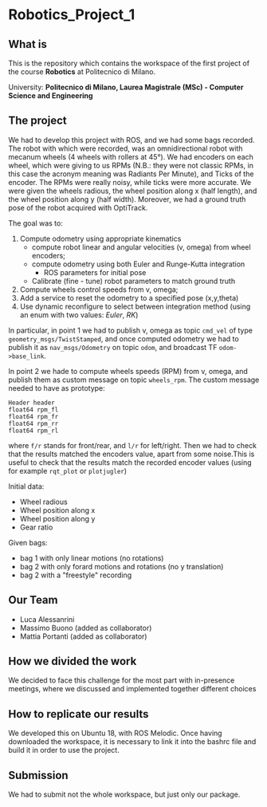 # Robotics_Project_1

## What is
This is the repository which contains the workspace of the first project of the course **Robotics** at Politecnico di Milano.

University: **Politecnico di Milano, Laurea Magistrale (MSc) - Computer Science and Engineering**

## The project
We had to develop this project with ROS, and we had some bags recorded.
The robot with which were recorded, was an omnidirectional robot with mecanum wheels (4 wheels with rollers at 45°). We had encoders on each wheel, which were giving to us RPMs (N.B.: they were not classic RPMs, in this case the acronym meaning was Radiants Per Minute), and Ticks of the encoder. The RPMs were really noisy, while ticks were more accurate. We were given the wheels radious, the wheel position along x (half length), and the wheel position along y (half width). Moreover, we had a ground truth pose of the robot acquired with OptiTrack.

The goal was to:
1. Compute odometry using appropriate kinematics
	- compute robot linear and angular velocities (v, omega) from wheel encoders;
	- compute odometry using both Euler and Runge-Kutta integration
		- ROS parameters for initial pose
	- Calibrate (fine - tune) robot parameters to match ground truth
2. Compute wheels control speeds from v, omega;
3. Add a service to reset the odometry to a specified pose (x,y,theta)
4. Use dynamic reconfigure to select between integration method (using an enum with two values: *Euler*, *RK*)

In particular, in point 1 we had to publish v, omega as topic `cmd_vel` of type `geometry_msgs/TwistStamped`, and once computed odometry we had to publish it as `nav_msgs/Odometry` on topic `odom`, and broadcast TF `odom->base_link`.

In point 2 we hade to compute wheels speeds (RPM) from v, omega, and publish them as custom message on topic `wheels_rpm`. The custom message needed to have as prototype:

`
Header header
`</br>
`
float64 rpm_fl
`</br>
`
float64 rpm_fr
`</br>
`
float64 rpm_rr
`</br>
`
float64 rpm_rl
`</br>

where `f/r` stands for front/rear, and `l/r` for left/right. Then we had to check that the results matched the encoders value, apart from some noise.This is useful to check that the results match the recorded encoder values (using for example `rqt_plot` or `plotjugler`)

Initial data:

- Wheel radious
- Wheel position along x
- Wheel position along y
- Gear ratio

Given bags:

- bag 1 with only linear motions (no rotations)
- bag 2 with only forard motions and rotations (no y translation)
- bag 2 with a "freestyle" recording

## Our Team
- Luca Alessanrini  
- Massimo Buono (added as collaborator)
- Mattia Portanti (added as collaborator)

## How we divided the work
We decided to face this challenge for the most part with in-presence meetings, where we discussed and implemented together different choices

## How to replicate our results
We developed this on Ubuntu 18, with ROS Melodic. Once having downloaded the workspace, it is necessary to link it into the bashrc file and build it in order to use the project.

## Submission
We had to submit not the whole workspace, but just only our package.
